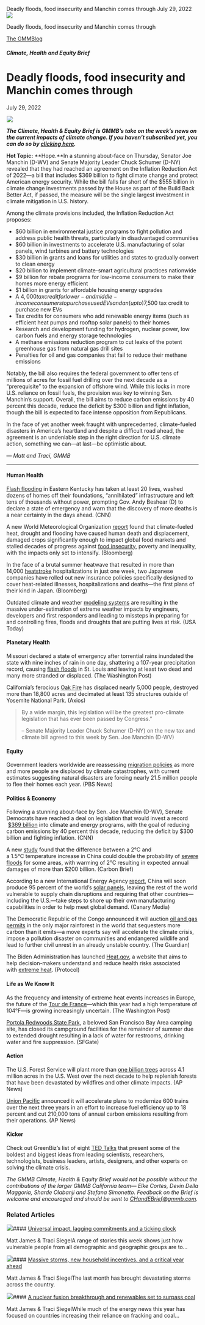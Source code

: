 



Deadly floods, food insecurity and Manchin comes through
July 29, 2022
![](data:image/gif;base64,R0lGODlhAQABAAAAACH5BAEKAAEALAAAAAABAAEAAAICTAEAOw==)![](https://www.gmmb.com/wp-content/uploads/2022/07/Picture1-2.png)



Deadly floods, food insecurity and Manchin comes through





 [The GMMBlog](/blog/)



##### Climate, Health and Equity Brief

 Deadly floods, food insecurity and Manchin comes through
========================================================


July 29, 2022



![](data:image/gif;base64,R0lGODlhAQABAAAAACH5BAEKAAEALAAAAAABAAEAAAICTAEAOw==)![](https://www.gmmb.com/wp-content/uploads/2022/07/Picture1-2-552x408.png) 


***The Climate, Health & Equity Brief is GMMB’s take on the week’s news on the current impacts of climate change. If you haven’t subscribed yet, you can do so by [clicking here](https://mailchimp.us4.list-manage.com/subscribe?u=f2f8c4bdabe1a2a83f914e813&id=4a13a601e2).***


**Hot Topic:** **Hope.**In a stunning about-face on Thursday, Senator Joe Manchin (D-WV) and Senate Majority Leader Chuck Schumer (D-NY) revealed that they had reached an agreement on the Inflation Reduction Act of 2022—a bill that includes $369 billion to fight climate change and protect American energy security. While the bill falls far short of the $555 billion in climate change investments passed by the House as part of the Build Back Better Act, if passed, the measure will be the single largest investment in climate mitigation in U.S. history.


Among the climate provisions included, the Inflation Reduction Act proposes:


* $60 billion in environmental justice programs to fight pollution and address public health threats, particularly in disadvantaged communities
* $60 billion in investments to accelerate U.S. manufacturing of solar panels, wind turbines and battery technologies
* $30 billion in grants and loans for utilities and states to gradually convert to clean energy
* $20 billion to implement climate-smart agricultural practices nationwide
* $9 billion for rebate programs for low-income consumers to make their homes more energy efficient
* $1 billion in grants for affordable housing energy upgrades
* A $4,000 tax credit for lower- and middle-income consumers to purchase used EVs and an (up to) $7,500 tax credit to purchase new EVs
* Tax credits for consumers who add renewable energy items (such as efficient heat pumps and rooftop solar panels) to their homes
* Research and development funding for hydrogen, nuclear power, low carbon fuels and energy storage technologies
* A methane emissions reduction program to cut leaks of the potent greenhouse gas from natural gas drill sites
* Penalties for oil and gas companies that fail to reduce their methane emissions


Notably, the bill also requires the federal government to offer tens of millions of acres for fossil fuel drilling over the next decade as a “prerequisite” to the expansion of offshore wind. While this locks in more U.S. reliance on fossil fuels, the provision was key to winning Sen. Manchin’s support. Overall, the bill aims to reduce carbon emissions by 40 percent this decade, reduce the deficit by $300 billion and fight inflation, though the bill is expected to face intense opposition from Republicans.


In the face of yet another week fraught with unprecedented, climate-fueled disasters in America’s heartland and despite a difficult road ahead, the agreement is an undeniable step in the right direction for U.S. climate action, something we can—at last—be optimistic about.


— *Matt and Traci, GMMB*




---


#### Human Health


[Flash flooding](https://www.cnn.com/2022/07/29/weather/kentucky-appalachia-flooding-friday/index.html) in Eastern Kentucky has taken at least 20 lives, washed dozens of homes off their foundations, “annihilated” infrastructure and left tens of thousands without power, prompting Gov. Andy Beshear (D) to declare a state of emergency and warn that the discovery of more deaths is a near certainty in the days ahead. (CNN)


A new World Meteorological Organization [report](https://library.wmo.int/index.php?lvl=notice_display&id=22104#.Yt_4LezMK3I) found that climate-fueled heat, drought and flooding have caused human death and displacement, damaged crops significantly enough to impact global food markets and stalled decades of progress against [food insecurity](https://www.bloomberg.com/news/articles/2022-07-22/latin-america-s-climate-disasters-threaten-global-food-security), poverty and inequality, with the impacts only set to intensify. (Bloomberg)


In the face of a brutal summer heatwave that resulted in more than 14,000 [heatstroke](https://www.bloomberg.com/news/articles/2022-07-25/japan-insurers-sell-heatstroke-coverage-during-sizzling-summer?srnd=markets-vp#xj4y7vzkg) hospitalizations in just one week, two Japanese companies have rolled out new insurance policies specifically designed to cover heat-related illnesses, hospitalizations and deaths—the first plans of their kind in Japan. (Bloomberg)


Outdated climate and weather [modeling systems](https://www.usatoday.com/story/news/2022/07/27/climate-change-outpaces-fires-floods-drought/7708586001/) are resulting in the massive under-estimation of extreme weather impacts by engineers, developers and first responders and leading to missteps in preparing for and controlling fires, floods and droughts that are putting lives at risk. (USA Today)


#### Planetary Health


Missouri declared a state of emergency after torrential rains inundated the state with nine inches of rain in one day, shattering a 107-year precipitation record, causing [flash floods](https://www.washingtonpost.com/climate-environment/2022/07/26/st-louis-flooding-historic-record/ "https://www.washingtonpost.com/climate-environment/2022/07/26/st-louis-flooding-historic-record/") in St. Louis and leaving at least two dead and many more stranded or displaced. (The Washington Post)


California’s ferocious [Oak Fire](https://www.axios.com/2022/07/29/oak-fire-yosemite-park-135-structures-destroyed "https://www.axios.com/2022/07/29/oak-fire-yosemite-park-135-structures-destroyed") has displaced nearly 5,000 people, destroyed more than 18,800 acres and decimated at least 135 structures outside of Yosemite National Park. (Axios)



> By a wide margin, this legislation will be the greatest pro-climate legislation that has ever been passed by Congress.”
> 
> 
> – Senate Majority Leader Chuck Schumer (D-NY) on the new tax and climate bill agreed to this week by Sen. Joe Manchin (D-WV)
> 
> 


#### Equity



Government leaders worldwide are reassessing [migration policies](https://www.pbs.org/newshour/world/climate-change-is-already-fueling-global-migration-the-world-isnt-ready-to-meet-peoples-needs-experts-say "https://www.pbs.org/newshour/world/climate-change-is-already-fueling-global-migration-the-world-isnt-ready-to-meet-peoples-needs-experts-say") as more and more people are displaced by climate catastrophes, with current estimates suggesting natural disasters are forcing nearly 21.5 million people to flee their homes each year. (PBS News)


#### Politics & Economy


Following a stunning about-face by Sen. Joe Manchin (D-WV), Senate Democrats have reached a deal on legislation that would invest a record  [$369 billion](https://www.cnn.com/2022/07/27/politics/schumer-manchin-deal-build-back-better/index.html "https://www.cnn.com/2022/07/27/politics/schumer-manchin-deal-build-back-better/index.html") into climate and energy programs, with the goal of reducing carbon emissions by 40 percent this decade, reducing the deficit by $300 billion and fighting inflation. (CNN)


A new [study](https://nhess.copernicus.org/articles/22/1577/2022/ "https://nhess.copernicus.org/articles/22/1577/2022/") found that the difference between a 2°C and a 1.5°C temperature increase in China could double the probability of [severe floods](https://www.carbonbrief.org/global-warming-of-2c-could-double-flooding-costs-in-china-compared-to-1-5c/ "https://www.carbonbrief.org/global-warming-of-2c-could-double-flooding-costs-in-china-compared-to-1-5c/") for some areas, with warming of 2°C resulting in expected annual damages of more than $200 billion. (Carbon Brief)


According to a new International Energy Agency [report](https://www.iea.org/reports/solar-pv-global-supply-chains?utm_content=buffer2109b&utm_medium=social&utm_source=twitter.com&utm_campaign=buffer "https://www.iea.org/reports/solar-pv-global-supply-chains?utm_content=buffer2109b&utm_medium=social&utm_source=twitter.com&utm_campaign=buffer"), China will soon produce 95 percent of the world’s [solar panels](https://www.canarymedia.com/articles/solar/china-owns-the-solar-supply-chain-jeopardizing-the-energy-transition "https://www.canarymedia.com/articles/solar/china-owns-the-solar-supply-chain-jeopardizing-the-energy-transition"), leaving the rest of the world vulnerable to supply chain disruptions and requiring that other countries—including the U.S.—take steps to shore up their own manufacturing capabilities in order to help meet global demand. (Canary Media)


The Democratic Republic of the Congo announced it will auction [oil and gas permits](https://www.theguardian.com/environment/2022/jul/23/democratic-republic-of-congo-auction-oil-gas-permits-endangered-gorilla-habitat-aoe "https://www.theguardian.com/environment/2022/jul/23/democratic-republic-of-congo-auction-oil-gas-permits-endangered-gorilla-habitat-aoe") in the only major rainforest in the world that sequesters more carbon than it emits—a move experts say will accelerate the climate crisis, impose a pollution disaster on communities and endangered wildlife and lead to further civil unrest in an already unstable country. (The Guardian)


The Biden Administration has launched [Heat.gov](https://www.heat.gov/ "https://www.heat.gov/"), a website that aims to help decision-makers understand and reduce health risks associated with [extreme heat](https://www.protocol.com/bulletins/extreme-heat-weather-noaa-site "https://www.protocol.com/bulletins/extreme-heat-weather-noaa-site"). (Protocol)


#### Life as We Know It


As the frequency and intensity of extreme heat events increases in Europe, the future of the [Tour de France](https://www.washingtonpost.com/world/2022/07/23/tour-de-france-heat-wave-climate-change/ "https://www.washingtonpost.com/world/2022/07/23/tour-de-france-heat-wave-climate-change/")—which this year had a high temperature of 104°F—is growing increasingly uncertain. (The Washington Post)


[Portola Redwoods State Park](https://www.sfgate.com/bayarea/article/bay-area-park-closes-campground-17330447.php "https://www.sfgate.com/bayarea/article/bay-area-park-closes-campground-17330447.php"), a beloved San Francisco Bay Area camping site, has closed its campground facilities for the remainder of summer due to extended drought resulting in a lack of water for restrooms, drinking water and fire suppression. (SFGate)



#### Action



The U.S. Forest Service will plant more than [one billion trees](https://apnews.com/article/wildfires-fires-forests-trees-plants-de0505c965c198a081a4b48084b0e903) across 4.1 million acres in the U.S. West over the next decade to help replenish forests that have been devastated by wildfires and other climate impacts. (AP News)


[Union Pacific](https://apnews.com/article/technology-nebraska-pollution-fuel-efficiency-85d30af43f5dfdf3b517897981689e4c) announced it will accelerate plans to modernize 600 trains over the next three years in an effort to increase fuel efficiency up to 18 percent and cut 210,000 tons of annual carbon emissions resulting from their operations. (AP News)



#### Kicker


Check out GreenBiz’s list of eight [TED Talks](https://www.greenbiz.com/article/8-ted-talks-climate-change-inspire-and-inform-you "https://www.greenbiz.com/article/8-ted-talks-climate-change-inspire-and-inform-you") that present some of the boldest and biggest ideas from leading scientists, researchers, technologists, business leaders, artists, designers, and other experts on solving the climate crisis.


*The GMMB Climate, Health & Equity Brief would not be possible without the contributions of the larger GMMB California team— Elke Cortes, Devin Della Maggoria, Sharde Olabanji and Stefana Simonetto. Feedback on the Brief is welcome and encouraged and should be sent to [CHandEBrief@gmmb.com](mailto:CHandEBrief@gmmb.com).*









### Related Articles

![](data:image/gif;base64,R0lGODlhAQABAAAAACH5BAEKAAEALAAAAAABAAEAAAICTAEAOw==)![](https://www.gmmb.com/wp-content/uploads/2023/01/c53f7cb5-08a2-d0cf-d9a1-c8ef2c9b55e0-380x200.png)#### [Universal impact, lagging commitments and a ticking clock](https://www.gmmb.com/news/universal-impact-lagging-commitments-and-a-ticking-clock/)

Matt James & Traci SiegelA range of stories this week shows just how vulnerable people from all demographic and geographic groups are to…

![](data:image/gif;base64,R0lGODlhAQABAAAAACH5BAEKAAEALAAAAAABAAEAAAICTAEAOw==)![](https://www.gmmb.com/wp-content/uploads/2023/01/Picture1-380x200.png)#### [Massive storms, new household incentives, and a critical year ahead](https://www.gmmb.com/news/massive-storms-new-household-incentives-and-a-critical-year-ahead-and-renewables-set-to-surpass-coal-2/)

Matt James & Traci SiegelThe last month has brought devastating storms across the country.

![](data:image/gif;base64,R0lGODlhAQABAAAAACH5BAEKAAEALAAAAAABAAEAAAICTAEAOw==)![](https://www.gmmb.com/wp-content/uploads/2022/12/Picture1-380x200.png)#### [A nuclear fusion breakthrough and renewables set to surpass coal](https://www.gmmb.com/news/a-nuclear-fusion-breakthrough-and-renewables-set-to-surpass-coal/)

Matt James & Traci SiegelWhile much of the energy news this year has focused on countries increasing their reliance on fracking and coal…




